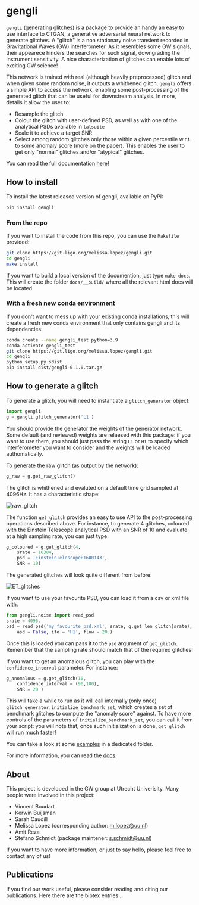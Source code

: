 # gengli

`gengli` (generating glitches) is a package to provide an handy an easy to use interface to CTGAN, a generative adversarial neural network to generate glitches. A "glitch" is a non stationary noise transient recorded in Gravitational Waves (GW) interferometer. As it resembles some GW signals, their appearece hinders the searches for such signal, downgrading the instrument sensitivity.
A nice characterization of glitches can enable lots of exciting GW science!

This network is trained with real (although heavily preprocessed) glitch and when given some random noise, it outputs a whithened glitch. `gengli` offers a simple API to access the network, enabling some post-processing of the generated glitch that can be useful for downstream analysis. In more, details it allow the user to:

- Resample the glitch
- Colour the glitch with user-defined PSD, as well as with one of the analytical PSDs available in `lalsuite`
- Scale it to achieve a target SNR
- Select among random glitches only those within a given percentile w.r.t. to some anomaly score (more on the paper). This enables the user to get only "normal" glitches and/or "atypical" glitches.

You can read the full documentation [here](https://gengli.readthedocs.io/en/latest/)!

## How to install

To install the latest released version of gengli, available on PyPI:

```Bash
pip install gengli
```

### From the repo

If you want to install the code from this repo, you can use the `Makefile` provided:

```Bash
git clone https://git.ligo.org/melissa.lopez/gengli.git
cd gengli
make install
```

If you want to build a local version of the documention, just type `make docs`. This will create the folder `docs/__build/` where all the relevant html docs will be located.

### With a fresh new conda environment

If you don't want to mess up with your existing conda installations, this will create a fresh new conda environment that only contains gengli and its dependencies:

```Bash
conda create --name gengli_test python=3.9
conda activate gengli_test
git clone https://git.ligo.org/melissa.lopez/gengli.git
cd gengli
python setup.py sdist
pip install dist/gengli-0.1.0.tar.gz 
```

## How to generate a glitch

To generate a glitch, you will need to instantiate a `glitch_generator` object:

```Python
import gengli
g = gengli.glitch_generator('L1')
```

You should provide the generator the weights of the generator network. Some default (and reviewed) weights are relaesed with this package: if you want to use them, you should just pass the string `L1` or `H1` to specify which interferometer you want to consider and the weights will be loaded authomatically.

To generate the raw glitch (as output by the network):
```Python
g_raw = g.get_raw_glitch()
```

The glitch is whithened and evaluted on a default time grid sampled at 4096Hz. It has a characteristic shape:

![raw_glitch](https://git.ligo.org/melissa.lopez/gengli/-/raw/main/docs/img/raw_glitch.png)


The function `get_glitch` provides an easy to use API to the post-processing operations described above. For instance, to generate 4 glitches, coloured with the Einstein Telescope analytical PSD with an SNR of 10 and evaluate at a high sampling rate, you can just type:

```Python
g_coloured = g.get_glitch(4,
	srate = 16384,
	psd = 'EinsteinTelescopeP1600143',
	SNR = 10)
```

The generated glitches will look quite different from before:

![ET_glitches](https://git.ligo.org/melissa.lopez/gengli/-/raw/main/docs/img/ET_glitches.png)

If you want to use your favourite PSD, you can load it from a csv or xml file with:

```Python
from gengli.noise import read_psd
srate = 4096.
psd = read_psd('my_favourite_psd.xml', srate, g.get_len_glitch(srate),
	asd = False, ifo = 'H1', flow = 20.)
```

Once this is loaded you can pass it to the `psd` argument of `get_glitch`.
Remember that the sampling rate should match that of the required glitches!

If you want to get an anomalous glitch, you can play with the `confidence_interval` parameter. For instance:

```Python
g_anomalous = g.get_glitch(10,
	confidence_interval = (90,100),
	SNR = 20 )
```

This will take a while to run as it will call internally (only once) `glitch_generator.initialize_benchmark_set`, which creates a set of benchmark glitches to compute the "anomaly score" against.
To have more controls of the parameters of `initialize_benchmark_set`, you can call it from your script: you will note that, once such initialization is done, `get_glitch` will run much faster!

You can take a look at some [examples](https://git.ligo.org/melissa.lopez/gengli/-/tree/main/examples) in a dedicated folder.

For more information, you can read the [docs](https://gengli.readthedocs.io/en/latest/).


## About

This project is developed in the GW group at Utrecht Univerisity. Many people were involved in this project:

- Vincent Boudart
- Kerwin Buijsman
- Sarah Caudill
- Melissa Lopez (corresponding author: [m.lopez@uu.nl](mailto:m.lopez@uu.nl))
- Amit Reza
- Stefano Schmidt (package maintener: [s.schmidt@uu.nl](mailto:s.schmidt@uu.nl))

If you want to have more information, or just to say hello, please feel free to contact any of us!

## Publications

If you find our work useful, please consider reading and citing our publications. Here there are the bibtex entries...

